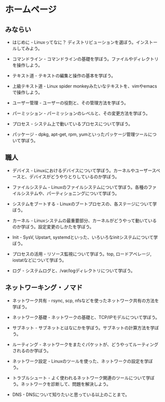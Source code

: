 # ホームページ

## みならい

* はじめに - Linuxってなに？ ディストリビューションを選ぼう。インストールしてみよう。

* コマンドライン - コマンドラインの基礎を学ぼう。ファイルやディレクトリを操作しよう。

* テキスト道 - テキストの編集と操作の基本を学ぼう。

* 上級テキスト道 - Linux spider monkeyみたいなテキストを、vimやemacsで操作しよう。

* ユーザー管理 - ユーザーの役割と、その管理方法を学ぼう。

* パーミッション - パーミッションのレベルと、その変更方法を学ぼう。

* プロセス - システム上で動いているプロセスについて学ぼう。

* パッケージ - dpkg, apt-get, rpm, yumといったパッケージ管理ツールについて学ぼう。

## 職人

* デバイス - Linuxにおけるデバイスについて学ぼう。カーネルやユーザースペースと、デバイスがどうやりとりしているのか学ぼう。

* ファイルシステム - Linuxのファイルシステムについて学ぼう。各種のファイルシステムや、パーティショニングについて学ぼう。

* システムをブートする - Linuxのブートプロセスの、各ステージについて学ぼう。

* カーネル - Linuxシステムの最重要部分、カーネルがどうやって動いているのか学ぼう。設定変更のしかたを学ぼう。

* Init - SysV, Upstart, systemdといった、いろいろなinitシステムについて学ぼう。

* プロセスの活用 - リソース監視について学ぼう。top, ロードアベレージ, iostatなどについて学ぼう。

* ログ - システムログと、/var/logディレクトリについて学ぼう。

## ネットワーキング・ノマド

* ネットワーク共有 - rsync, scp, nfsなどを使ったネットワーク共有の方法を学ぼう。

* ネットワーク基礎 - ネットワークの基礎と、TCP/IPモデルについて学ぼう。

* サブネット - サブネットとはなにかを学ぼう。サブネットの計算方法を学ぼう。

* ルーティング - ネットワークをまたぐパケットが、どうやってルーティングされるのか学ぼう。

* ネットワーク設定 - Linuxのツールを使った、ネットワークの設定を学ぼう。

* トラブルシュート - よく使われるネットワーク関連のツールについて学ぼう。ネットワークを診断して、問題を解決しよう。

* DNS - DNSについて知りたいと思っている以上のことまで。
